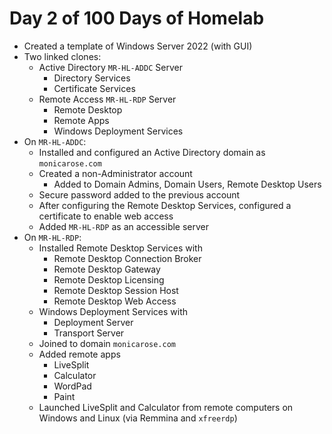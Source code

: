 # Day 2 of 100 Days of Homelab
 - Created a template of Windows Server 2022 (with GUI)
 - Two linked clones:
    - Active Directory `MR-HL-ADDC` Server
        - Directory Services
        - Certificate Services
    - Remote Access `MR-HL-RDP` Server
        - Remote Desktop
        - Remote Apps
        - Windows Deployment Services
 - On `MR-HL-ADDC`:
    - Installed and configured an Active Directory domain as `monicarose.com`
    - Created a non-Administrator account
        - Added to Domain Admins, Domain Users, Remote Desktop Users
    - Secure password added to the previous account
    - After configuring the Remote Desktop Services, configured a certificate to enable web access
    - Added `MR-HL-RDP` as an accessible server
 - On `MR-HL-RDP`:
    - Installed Remote Desktop Services with
        - Remote Desktop Connection Broker
        - Remote Desktop Gateway
        - Remote Desktop Licensing
        - Remote Desktop Session Host
        - Remote Desktop Web Access
    - Windows Deployment Services with
        - Deployment Server
        - Transport Server
    - Joined to domain `monicarose.com`
    - Added remote apps
        - LiveSplit
        - Calculator
        - WordPad
        - Paint
    - Launched LiveSplit and Calculator from remote computers on Windows and Linux (via Remmina and `xfreerdp`)